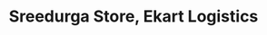 ---
title: "Sreedurga Store, Ekart Logistics"
url: /kollam/sreedurga-store-ekart-logistics/
shop: Allgemein
---